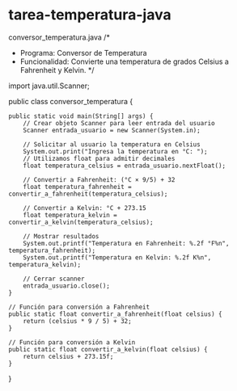 # tarea-temperatura-java
conversor_temperatura.java
/*
 * Programa: Conversor de Temperatura
 * Funcionalidad: Convierte una temperatura de grados Celsius a Fahrenheit y Kelvin.
 */

import java.util.Scanner;

public class conversor_temperatura {

    public static void main(String[] args) {
        // Crear objeto Scanner para leer entrada del usuario
        Scanner entrada_usuario = new Scanner(System.in);

        // Solicitar al usuario la temperatura en Celsius
        System.out.print("Ingresa la temperatura en °C: ");
        // Utilizamos float para admitir decimales
        float temperatura_celsius = entrada_usuario.nextFloat();

        // Convertir a Fahrenheit: (°C × 9/5) + 32
        float temperatura_fahrenheit = convertir_a_fahrenheit(temperatura_celsius);

        // Convertir a Kelvin: °C + 273.15
        float temperatura_kelvin = convertir_a_kelvin(temperatura_celsius);

        // Mostrar resultados
        System.out.printf("Temperatura en Fahrenheit: %.2f °F%n", temperatura_fahrenheit);
        System.out.printf("Temperatura en Kelvin: %.2f K%n", temperatura_kelvin);

        // Cerrar scanner
        entrada_usuario.close();
    }

    // Función para conversión a Fahrenheit
    public static float convertir_a_fahrenheit(float celsius) {
        return (celsius * 9 / 5) + 32;
    }

    // Función para conversión a Kelvin
    public static float convertir_a_kelvin(float celsius) {
        return celsius + 273.15f;
    }
}
